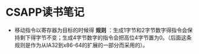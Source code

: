 # CSAPP读书笔记

* 移动指令以寄存器为目标的时候得 **规则** ：生成1字节和2字节数字得指令会保持剩下得字节不变；生成4字节数字的指令会把高位4字节置为0。（后面这条规则是作为从IA32到x86-64的扩展的一部分而采用的）。
